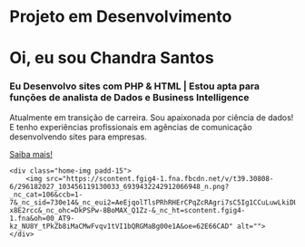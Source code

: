 # Projeto em Desenvolvimento
<!DOCTYPE html>
<html lang="pt-br">
<head>
    <meta charset="UTF-8">
    <meta name="viewport" content="width=device-width, initial-scale=1.0">
    <meta http-equiv="X-UA-Compatible" content="ie=edge">
    <title>Chandra Santos</title>
</head>
<body>
<div class="home-info padd-15">
<h3 class="hello"> <h1> Oi, eu sou <span class="name">Chandra Santos </h1></span></h3>
<h3 class="my-profession">Eu <span class="typing"> Desenvolvo sites com PHP & HTML | Estou apta para funções de analista de Dados e Business Intelligence </span></h3>
<p> Atualmente em transição de carreira. Sou apaixonada por ciência de dados! E tenho experiências profissionais em agências de comunicação desenvolvendo sites para empresas. </p>
<a href="#about" class="btn hire-me"> Saiba mais! </a>
</div>

	<div class="home-img padd-15">
		<img src="https://scontent.fgig4-1.fna.fbcdn.net/v/t39.30808-6/296182027_103456119130033_6939432242912066948_n.png?_nc_cat=106&ccb=1-7&_nc_sid=730e14&_nc_eui2=AeEjqolTlsPRhRHErCPqZcRAgri7sC5Ig1CCuLuwLkiDUNAW6DPiUIkSJYFaomxDqH71SYQqHGY5PdL3-x8E2rcc&_nc_ohc=DkPSPw-8BoMAX_Q1Zz-&_nc_ht=scontent.fgig4-1.fna&oh=00_AT9-kz_NU8Y_tPkZb8iMaCMwFvqv1tVI1bQRGMaBg00e1A&oe=62E66CAD" alt="">
	</div>
 </body>
</html>
